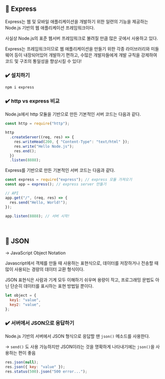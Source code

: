 <br />

## 📍 Express

Express는 웹 및 모바일 애플리케이션을 개발하기 위한 일련의 기능을 제공하는 Node.js 기반의 웹 애플리케이션 프레임워크이다.

사실상 Node.js의 표준 웹서버 프레임워크로 불려질 만큼 많은 곳에서 사용하고 있다.

Express는 프레임워크이므로 웹 애플리케이션을 만들기 위한 각종 라이브러리와 미들웨어 등이 내장되어있어 개발하기 편하고, 수많은 개발자들에게 개발 규칙을 강제하여 코드 및 구조의 통일성을 향상시킬 수 있다!

### ✔️ 설치하기

```bash
npm i express
```

### ✔️ http vs express 비교

Node.js에서 http 모듈을 기반으로 만든 기본적인 서버 코드는 다음과 같다.

```jsx
const http = require("http");

http
  .createServer((req, res) => {
    res.writeHead(200, { "Content-Type": "text/html" });
    res.write("Hello Node.js");
    res.end();
  })
  .listen(8888);
```

Express를 기반으로 만든 기본적인 서버 코드는 다음과 같다.

```jsx
const express = require("express"); // express 모듈 가져오기
const app = express(); // express server 만들기

// API
app.get("/", (req, res) => {
  res.send("Hello, World!");
});

app.listen(8888); // 서버 시작!
```

<br />

## 📍 JSON

→ JavaScript Object Notation

Javascript에서 객체를 만들 때 사용하는 표현식으로, 데이터를 저장하거나 전송할 때 많이 사용되는 경량의 데이터 교환 형식이다.

JSON 표현식은 사람과 기계 모두 이해하기 쉬우며 용량이 작고, 프로그래밍 문법도 아닌 단순히 데이터를 표시하는 표현 방법일 뿐이다.

```jsx
let object = {
  key1: "value",
  key2: "value",
};
```

### ✔️ 서버에서 JSON으로 응답하기

Node.js 기반의 서버에서 JSON 형식으로 응답할 땐 `json()` 메소드를 사용한다.

→ `send()` 도 사용 가능하지만 JSON이라는 것을 명확하게 나타내기에는 `json()`을 사용하는 편이 좋음

```jsx
res.json(null);
res.json({ key: "value" });
res.status(500).json("500 error...");
```

<br />
